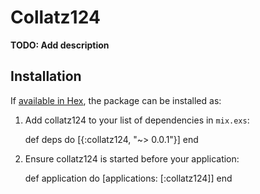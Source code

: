 # Collatz124

**TODO: Add description**

## Installation

If [available in Hex](https://hex.pm/docs/publish), the package can be installed as:

  1. Add collatz124 to your list of dependencies in `mix.exs`:

        def deps do
          [{:collatz124, "~> 0.0.1"}]
        end

  2. Ensure collatz124 is started before your application:

        def application do
          [applications: [:collatz124]]
        end

